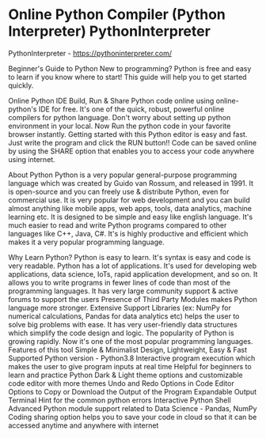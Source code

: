 # Online Python Compiler (Python Interpreter) PythonInterpreter 
PythonInterpreter - https://pythoninterpreter.com/


Beginner's Guide to Python
New to programming? Python is free and easy to learn if you know where to start! This guide will help you to get started quickly.

Online Python IDE
Build, Run & Share Python code online using online-python's IDE for free. It's one of the quick, robust, powerful online compilers for python language. Don't worry about setting up python environment in your local. Now Run the python code in your favorite browser instantly. Getting started with this Python editor is easy and fast. Just write the program and click the RUN button!! Code can be saved online by using the SHARE option that enables you to access your code anywhere using internet.

About Python
Python is a very popular general-purpose programming language which was created by Guido van Rossum, and released in 1991. It is open-source and you can freely use & distribute Python, even for commercial use. It is very popular for web development and you can build almost anything like mobile apps, web apps, tools, data analytics, machine learning etc. It is designed to be simple and easy like english language. It's much easier to read and write Python programs compared to other languages like C++, Java, C#. It's is highly productive and efficient which makes it a very popular programming language.

Why Learn Python?
Python is easy to learn. It's syntax is easy and code is very readable.
Python has a lot of applications. It's used for developing web applications, data science, IoTs, rapid application development, and so on.
It allows you to write programs in fewer lines of code than most of the programming languages.
It has very large community support & active forums to support the users
Presence of Third Party Modules makes Python language more stronger.
Extensive Support Libraries (ex: NumPy for numerical calculations, Pandas for data analytics etc) helps the user to solve big problems with ease.
It has very user-friendly data structures which simplify the code design and logic.
The popularity of Python is growing rapidly. Now it's one of the most popular programming languages.
Features of this tool
Simple & Minimalist Design, Lightweight, Easy & Fast
Supported Python version - Python3.8
Interactive program execution which makes the user to give program inputs at real time
Helpful for beginners to learn and practice Python
Dark & Light theme options and customizable code editor with more themes
Undo and Redo Options in Code Editor
Options to Copy or Download the Output of the Program
Expandable Output Terminal
Hint for the common python errors
Interactive Python Shell
Advanced Python module support related to Data Science - Pandas, NumPy
Coding sharing option helps you to save your code in cloud so that it can be accessed anytime and anywhere with internet
